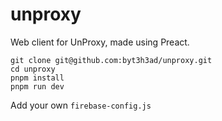 # unproxy

Web client for UnProxy, made using Preact.

```
git clone git@github.com:byt3h3ad/unproxy.git
cd unproxy
pnpm install
pnpm run dev
```

Add your own `firebase-config.js`